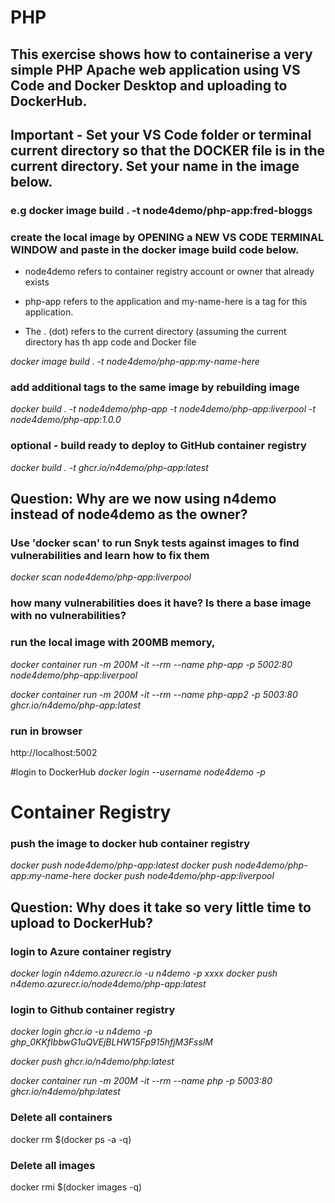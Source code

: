 
# PHP
## This exercise shows how to containerise a very simple PHP Apache web application using VS Code and Docker Desktop and uploading to DockerHub.  

## Important - Set your VS Code folder or terminal current directory so that the DOCKER file is in the current directory. Set your name in the image below.
### e.g docker image build . -t node4demo/php-app:fred-bloggs 

### create the local image by OPENING a NEW VS CODE TERMINAL WINDOW and paste in the docker image build code below. 
- node4demo refers to container registry account or owner that already exists

- php-app refers to the application and my-name-here is a tag for this application. 
- The . (dot) refers to the current directory (assuming the current directory has th app code and Docker file

*docker image build . -t node4demo/php-app:my-name-here* 

### add additional tags to the same image by rebuilding image
*docker build . -t node4demo/php-app -t node4demo/php-app:liverpool -t node4demo/php-app:1.0.0*

### optional - build ready to deploy to GitHub container registry
*docker build . -t ghcr.io/n4demo/php-app:latest*

## Question: Why are we now using n4demo instead of node4demo as the owner? 

### Use 'docker scan' to run Snyk tests against images to find vulnerabilities and learn how to fix them
*docker scan node4demo/php-app:liverpool*

### how many vulnerabilities does it have? Is there a base image with no vulnerabilities?

### run the local image with 200MB memory, 
*docker container run -m 200M -it --rm  --name php-app -p 5002:80 node4demo/php-app:liverpool*

*docker container run -m 200M -it --rm  --name php-app2 -p 5003:80 ghcr.io/n4demo/php-app:latest*

### run in browser
http://localhost:5002

#login to DockerHub
*docker login --username node4demo -p <password>*

# Container Registry

### push the image to docker hub container registry
*docker push node4demo/php-app:latest*
*docker push node4demo/php-app:my-name-here*
*docker push node4demo/php-app:liverpool*

## Question: Why does it take so very little time to upload to DockerHub?

### login to Azure container registry
*docker login n4demo.azurecr.io -u n4demo -p xxxx*
*docker push n4demo.azurecr.io/node4demo/php-app:latest*

### login to Github container registry
*docker login ghcr.io -u n4demo -p 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*

*docker push ghcr.io/n4demo/php:latest*

*docker container run -m 200M -it --rm  --name php -p 5003:80 ghcr.io/n4demo/php:latest*

### Delete all containers
docker rm $(docker ps -a -q)

### Delete all images
docker rmi $(docker images -q)

